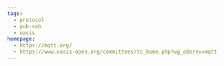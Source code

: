 ```yaml
---
tags:
  - protocol
  - pub-sub
  - oasis
homepage:
  - https://mqtt.org/
  - https://www.oasis-open.org/committees/tc_home.php?wg_abbrev=mqtt
---
```


